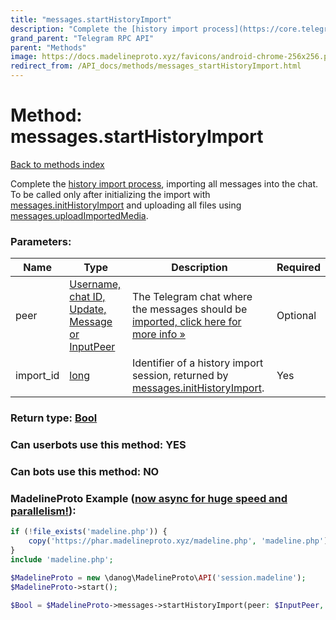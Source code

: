 ```yaml
---
title: "messages.startHistoryImport"
description: "Complete the [history import process](https://core.telegram.org/api/import), importing all messages into the chat.  "
grand_parent: "Telegram RPC API"
parent: "Methods"
image: https://docs.madelineproto.xyz/favicons/android-chrome-256x256.png
redirect_from: /API_docs/methods/messages_startHistoryImport.html
---
```

# Method: messages.startHistoryImport
[Back to methods index](index.html)



Complete the [history import process](https://core.telegram.org/api/import), importing all messages into the chat.  
To be called only after initializing the import with [messages.initHistoryImport](../methods/messages.initHistoryImport.html) and uploading all files using [messages.uploadImportedMedia](../methods/messages.uploadImportedMedia.html).

### Parameters:

| Name     |    Type       | Description | Required |
|----------|---------------|-------------|----------|
|peer|[Username, chat ID, Update, Message or InputPeer](/API_docs/types/InputPeer.html) | The Telegram chat where the messages should be [imported, click here for more info »](https://core.telegram.org/api/import) | Optional|
|import\_id|[long](/API_docs/types/long.html) | Identifier of a history import session, returned by [messages.initHistoryImport](../methods/messages.initHistoryImport.html). | Yes|


### Return type: [Bool](/API_docs/types/Bool.html)

### Can userbots use this method: **YES**

### Can bots use this method: **NO**


### MadelineProto Example ([now async for huge speed and parallelism!](https://docs.madelineproto.xyz/docs/ASYNC.html)):


```php
if (!file_exists('madeline.php')) {
    copy('https://phar.madelineproto.xyz/madeline.php', 'madeline.php');
}
include 'madeline.php';

$MadelineProto = new \danog\MadelineProto\API('session.madeline');
$MadelineProto->start();

$Bool = $MadelineProto->messages->startHistoryImport(peer: $InputPeer, import_id: $long, );
```

